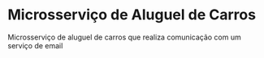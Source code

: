 # Microsserviço de Aluguel de Carros

Microsserviço de aluguel de carros que realiza comunicação com um serviço de email
